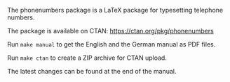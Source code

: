 The phonenumbers package is a LaTeX package for typesetting telephone numbers.

The package is available on CTAN: https://ctan.org/pkg/phonenumbers

Run `make manual` to get the English and the German manual as PDF files.

Run `make ctan` to create a ZIP archive for CTAN upload.

The latest changes can be found at the end of the manual.
